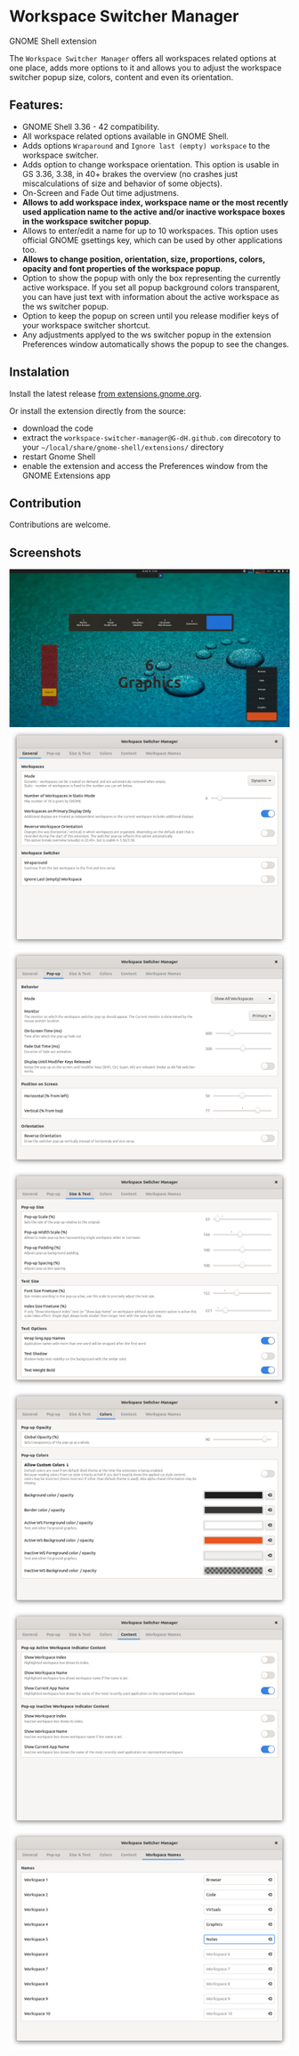 # Workspace Switcher Manager
GNOME Shell extension

The `Workspace Switcher Manager` offers all workspaces related options at one place, adds more options to it and allows you to adjust the workspace switcher popup size, colors, content and even its orientation.

## Features:

- GNOME Shell 3.36 - 42 compatibility.
- All workspace related options available in GNOME Shell.
- Adds options `Wraparound` and `Ignore last (empty) workspace` to the workspace switcher.
- Adds option to change workspace orientation. This option is usable in GS 3.36, 3.38, in 40+ brakes the overview (no crashes just miscalculations of size and behavior of some objects).
- On-Screen and Fade Out time adjustmens.
- **Allows to add workspace index, workspace name or the most recently used application name to the active and/or inactive workspace boxes in the workspace switcher popup**.
- Allows to enter/edit a name for up to 10 workspaces. This option uses official GNOME gsettings key, which can be used by other applications too.
- **Allows to change position, orientation, size, proportions, colors, opacity and font properties of the workspace popup**.
- Option to show the popup with only the box representing the currently active workspace. If you set all popup background colors transparent, you can have just text with information about the active workspace as the ws switcher popup.
- Option to keep the popup on screen until you release modifier keys of your workspace switcher shortcut.
- Any adjustments applyed to the ws switcher popup in the extension Preferences window automatically shows the popup to see the changes.

## Instalation

Install the latest release [from extensions.gnome.org](https://extensions.gnome.org/extension/4788/workspace-switcher-manager/).

Or install the extension directly from the source:
- download the code
- extract the `workspace-switcher-manager@G-dH.github.com` direcotory to your `~/local/share/gnome-shell/extensions/` directory
- restart Gnome Shell
- enable the extension and access the Preferences window from the GNOME Extensions app

## Contribution

Contributions are welcome.

## Screenshots

![](WSM0.jpg)
![](WSM1.png)
![](WSM2.png)
![](WSM3.png)
![](WSM4.png)
![](WSM5.png)
![](WSM6.png)
